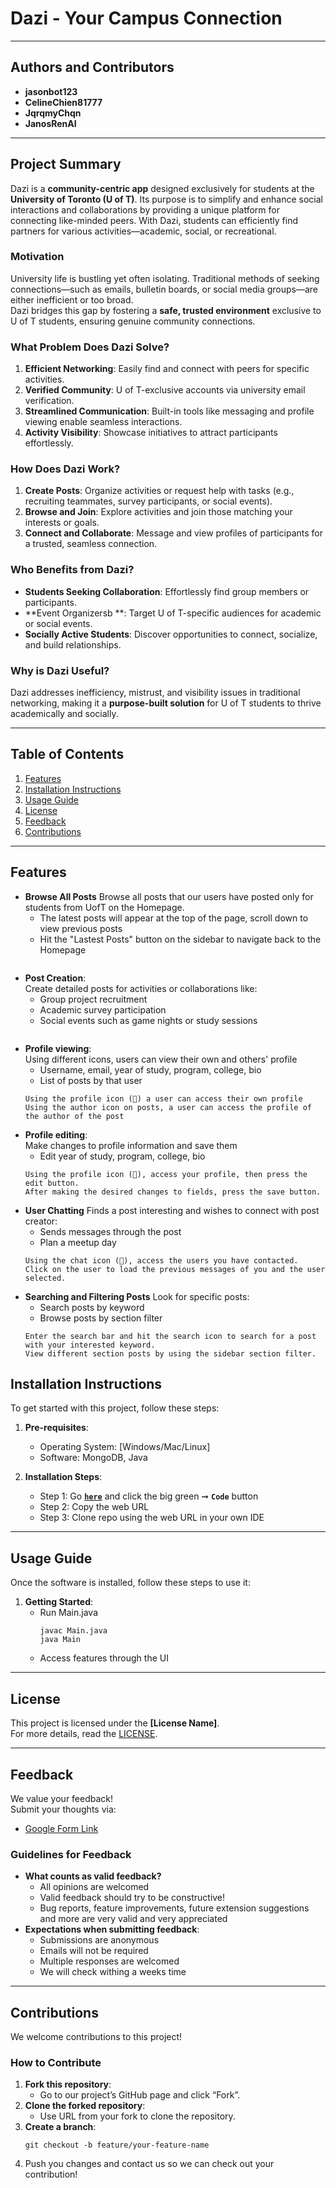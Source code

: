 # **Dazi - Your Campus Connection**

---

## **Authors and Contributors**
- **jasonbot123**
- **CelineChien81777**
- **JqrqmyChqn**
- **JanosRenAI**

---

## **Project Summary**
Dazi is a **community-centric app** designed exclusively for students at the **University of Toronto (U of T)**. Its purpose is to simplify and enhance social interactions and collaborations by providing a unique platform for connecting like-minded peers. With Dazi, students can efficiently find partners for various activities—academic, social, or recreational.

### **Motivation**
University life is bustling yet often isolating. Traditional methods of seeking connections—such as emails, bulletin boards, or social media groups—are either inefficient or too broad.  
Dazi bridges this gap by fostering a **safe, trusted environment** exclusive to U of T students, ensuring genuine community connections.

### **What Problem Does Dazi Solve?**
1. **Efficient Networking**: Easily find and connect with peers for specific activities.
2. **Verified Community**: U of T-exclusive accounts via university email verification.
3. **Streamlined Communication**: Built-in tools like messaging and profile viewing enable seamless interactions.
4. **Activity Visibility**: Showcase initiatives to attract participants effortlessly.

### **How Does Dazi Work?**
1. **Create Posts**: Organize activities or request help with tasks (e.g., recruiting teammates, survey participants, or social events).
2. **Browse and Join**: Explore activities and join those matching your interests or goals.
3. **Connect and Collaborate**: Message and view profiles of participants for a trusted, seamless connection.

### **Who Benefits from Dazi?**
- **Students Seeking Collaboration**: Effortlessly find group members or participants.
- **Event Organizersb  **: Target U of T-specific audiences for academic or social events.
- **Socially Active Students**: Discover opportunities to connect, socialize, and build relationships.

### **Why is Dazi Useful?**
Dazi addresses inefficiency, mistrust, and visibility issues in traditional networking, making it a **purpose-built solution** for U of T students to thrive academically and socially.

---

## **Table of Contents**
1. [Features](#features)
2. [Installation Instructions](#installation-instructions)
3. [Usage Guide](#usage-guide)
4. [License](#license)
5. [Feedback](#feedback)
6. [Contributions](#contributions)

---

## **Features**
- **Browse All Posts**
  Browse all posts that our users have posted only for students from UofT on the Homepage.
    - The latest posts will appear at the top of the page, scroll down to view previous posts
    - Hit the "Lastest Posts" button on the sidebar to navigate back to the Homepage
  ```text

- **Post Creation**:  
  Create detailed posts for activities or collaborations like:
    - Group project recruitment
    - Academic survey participation
    - Social events such as game nights or study sessions
  ```text

- **Profile viewing**:  
  Using different icons, users can view their own and others' profile
    - Username, email, year of study, program, college, bio
    - List of posts by that user
  ```text
  Using the profile icon (👤) a user can access their own profile
  Using the author icon on posts, a user can access the profile of the author of the post

- **Profile editing**:  
  Make changes to profile information and save them
    - Edit year of study, program, college, bio
  ```text
  Using the profile icon (👤), access your profile, then press the edit button.
  After making the desired changes to fields, press the save button.

- **User Chatting**
  Finds a post interesting and wishes to connect with post creator:
    - Sends messages through the post
    - Plan a meetup day
  ```text
  Using the chat icon (📩), access the users you have contacted. 
  Click on the user to load the previous messages of you and the user selected.
  
- **Searching and Filtering Posts**
  Look for specific posts:
    - Search posts by keyword
    - Browse posts by section filter
  ```text
  Enter the search bar and hit the search icon to search for a post with your interested keyword.
  View different section posts by using the sidebar section filter.

## **Installation Instructions**
To get started with this project, follow these steps:

1. **Pre-requisites**:
    - Operating System: [Windows/Mac/Linux]
    - Software: MongoDB, Java

2. **Installation Steps**:
    - Step 1: Go [**`here`**](https://github.com/jasonbot123/DaZi) and click the big green ➞ **`Code`** button
    - Step 2: Copy the web URL
    - Step 3: Clone repo using the web URL in your own IDE
---

## **Usage Guide**
Once the software is installed, follow these steps to use it:

1. **Getting Started**:
    - Run Main.java
      ```shell
      javac Main.java
      java Main
      ```
    - Access features through the UI

---

## **License**
This project is licensed under the **[License Name]**.  
For more details, read the [LICENSE](link-to-license-file).

---

## **Feedback**
We value your feedback!  
Submit your thoughts via:
- [Google Form Link](https://forms.gle/bok6g4wj6Qv9HKvGA)

### Guidelines for Feedback
- **What counts as valid feedback?**
    - All opinions are welcomed
    - Valid feedback should try to be constructive!
    - Bug reports, feature improvements, future extension suggestions and more are very valid and very appreciated
- **Expectations when submitting feedback**:
    - Submissions are anonymous
    - Emails will not be required
    - Multiple responses are welcomed
    - We will check withing a weeks time
---

## **Contributions**
We welcome contributions to this project!

### How to Contribute
1. **Fork this repository**:
    - Go to our project’s GitHub page and click “Fork”.
2. **Clone the forked repository**:
    - Use URL from your fork to clone the repository.
3. **Create a branch**:
   ```shell
   git checkout -b feature/your-feature-name
4. Push you changes and contact us so we can check out your contribution!
   
